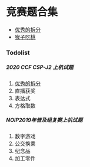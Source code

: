 # 竞赛题合集


* [优秀的拆分](https://github.com/Gailsunset/xtwgyxx_AICourse/blob/main/002_NOIP/001_%E6%95%B0%E5%AD%97%E6%8B%86%E5%88%86.md)
* [猴子吃桃](https://github.com/Gailsunset/xtwgyxx_AICourse/blob/main/002_NOIP/002_%E7%8C%B4%E5%AD%90%E5%90%83%E6%A1%83.md)

### Todolist

##### 2020 CCF CSP-J2 上机试题
1. [优秀的拆分](https://github.com/Gailsunset/xtwgyxx_AICourse/blob/main/002_NOIP/001_%E6%95%B0%E5%AD%97%E6%8B%86%E5%88%86.md)
2. 直播获奖
3. 表达式
4. 方格取数

##### NOIP2019年普及组复赛上机试题
1. 数字游戏
2. 公交换乘
3. 纪念品
4. 加工零件